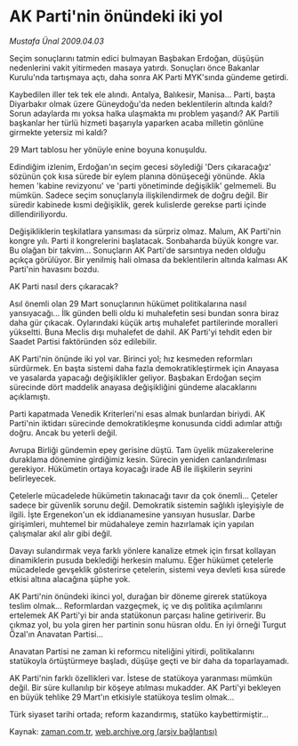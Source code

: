 # AK Parti'nin önündeki iki yol

*Mustafa Ünal 2009.04.03*

<tr><td class="metin" colspan="2" style="padding-top: 20px; padding-left: 5px; padding-right: 10px;">Seçim sonuçlarını tatmin edici bulmayan Başbakan Erdoğan, düşüşün nedenlerini vakit yitirmeden masaya yatırdı. Sonuçları önce Bakanlar Kurulu'nda tartışmaya açtı, daha sonra AK Parti MYK'sında gündeme getirdi.</td></tr><tr><td class="metin" colspan="2" style="padding-top: 20px; padding-left: 5px; padding-right: 10px;"><p>Kaybedilen iller tek tek ele alındı. Antalya, Balıkesir, Manisa... Parti, başta Diyarbakır olmak üzere Güneydoğu'da neden beklentilerin altında kaldı? Sorun adaylarda mı yoksa halka ulaşmakta mı problem yaşandı? AK Partili başkanlar her türlü hizmeti başarıyla yaparken acaba milletin gönlüne girmekte yetersiz mi kaldı?
<p>29 Mart tablosu her yönüyle enine boyuna konuşuldu. 
<p>Edindiğim izlenim, Erdoğan'ın seçim gecesi söylediği 'Ders çıkaracağız' sözünün çok kısa sürede bir eylem planına dönüşeceği yönünde. Akla hemen 'kabine revizyonu' ve 'parti yönetiminde değişiklik' gelmemeli. Bu mümkün. Sadece seçim sonuçlarıyla ilişkilendirmek de doğru değil. Bir süredir kabinede kısmi değişiklik, gerek kulislerde gerekse parti içinde dillendiriliyordu.
<p>Değişikliklerin teşkilatlara yansıması da sürpriz olmaz. Malum, AK Parti'nin kongre yılı. Parti il kongrelerini başlatacak. Sonbaharda büyük kongre var. Bu olağan bir takvim... Sonuçların AK Parti'de sarsıntıya neden olduğu açıkça görülüyor. Bir yenilmiş hali olmasa da beklentilerin altında kalması AK Parti'nin havasını bozdu. 
<p>AK Parti nasıl ders çıkaracak?
<p>Asıl önemli olan 29 Mart sonuçlarının hükümet politikalarına nasıl yansıyacağı... İlk günden belli oldu ki muhalefetin sesi bundan sonra biraz daha gür çıkacak. Oylarındaki küçük artış muhalefet partilerinde moralleri yükseltti. Buna Meclis dışı muhalefet de dahil. AK Parti'yi tehdit eden bir Saadet Partisi faktöründen söz edilebilir.
<p>AK Parti'nin önünde iki yol var. Birinci yol; hız kesmeden reformları sürdürmek. En başta sistemi daha fazla demokratikleştirmek için Anayasa ve yasalarda yapacağı değişiklikler geliyor. Başbakan Erdoğan seçim sürecinde dört maddelik anayasa değişikliğini gündeme alacaklarını açıklamıştı.
<p>Parti kapatmada Venedik Kriterleri'ni esas almak bunlardan biriydi. AK Parti'nin iktidarı sürecinde demokratikleşme konusunda ciddi adımlar attığı doğru. Ancak bu yeterli değil.
<p>Avrupa Birliği gündemin epey gerisine düştü. Tam üyelik müzakerelerine duraklama dönemine girdiğimiz kesin. Sürecin yeniden canlandırılması gerekiyor. Hükümetin ortaya koyacağı irade AB ile ilişkilerin seyrini belirleyecek.
<p>Çetelerle mücadelede hükümetin takınacağı tavır da çok önemli... Çeteler sadece bir güvenlik sorunu değil. Demokratik sistemin sağlıklı işleyişiyle de ilgili. İşte Ergenekon'un ek iddianamesine yansıyan hususlar. Darbe girişimleri, muhtemel bir müdahaleye zemin hazırlamak için yapılan çalışmalar akıl alır gibi değil.
<p>Davayı sulandırmak veya farklı yönlere kanalize etmek için fırsat kollayan dinamiklerin pusuda beklediği herkesin malumu. Eğer hükümet çetelerle mücadelede gevşeklik gösterirse çetelerin, sistemi veya devleti kısa sürede etkisi altına alacağına şüphe yok.
<p>AK Parti'nin önündeki ikinci yol, durağan bir döneme girerek statükoya teslim olmak... Reformlardan vazgeçmek, iç ve dış politika açılımlarını ertelemek AK Parti'yi bir anda statükonun parçası haline getiriverir. Bu çıkmaz yol, bu yola giren her partinin sonu hüsran oldu. En iyi örneği Turgut Özal'ın Anavatan Partisi...
<p>Anavatan Partisi ne zaman ki reformcu niteliğini yitirdi, politikalarını statükoyla örtüştürmeye başladı, düşüşe geçti ve bir daha da toparlayamadı.
<p>AK Parti'nin farklı özellikleri var. İstese de statükoya yaranması mümkün değil. Bir süre kullanılıp bir köşeye atılması mukadder. AK Parti'yi bekleyen en büyük tehlike 29 Mart'ın etkisiyle statükoya teslim olmak... 
<p>Türk siyaset tarihi ortada; reform kazandırmış, statüko kaybettirmiştir... <br/></p></p></p></p></p></p></p></p></p></p></p></p></p></p></p></td></tr>

Kaynak: [zaman.com.tr](http://zaman.com.tr/yazar.do?yazino=833117), [web.archive.org (arşiv bağlantısı)](http://web.archive.org/web/20090415014627/http://www.zaman.com.tr:80/yazar.do?yazino=833117)
